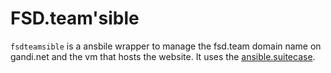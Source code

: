 # FSD.team'sible

`fsdteamsible` is a ansbile wrapper to manage the fsd.team domain
name on gandi.net and the vm that hosts the website. It uses the
[ansible.suitecase](https://github.com/epfl-si/ansible.suitcase).
